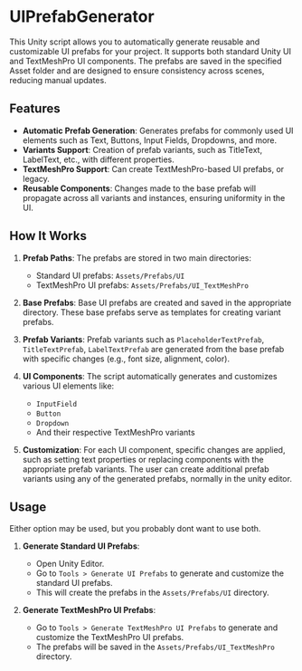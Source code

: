 # UIPrefabGenerator

This Unity script allows you to automatically generate reusable and customizable UI prefabs for your project. It supports both standard Unity UI and TextMeshPro UI components. The prefabs are saved in the specified Asset folder and are designed to ensure consistency across scenes, reducing manual updates.

## Features
- **Automatic Prefab Generation**: Generates prefabs for commonly used UI elements such as Text, Buttons, Input Fields, Dropdowns, and more.
- **Variants Support**: Creation of prefab variants, such as TitleText, LabelText, etc., with different properties.
- **TextMeshPro Support**: Can create TextMeshPro-based UI prefabs, or legacy.
- **Reusable Components**: Changes made to the base prefab will propagate across all variants and instances, ensuring uniformity in the UI.

## How It Works
1. **Prefab Paths**: The prefabs are stored in two main directories:
   - Standard UI prefabs: `Assets/Prefabs/UI`
   - TextMeshPro UI prefabs: `Assets/Prefabs/UI_TextMeshPro`

2. **Base Prefabs**: Base UI prefabs are created and saved in the appropriate directory. These base prefabs serve as templates for creating variant prefabs.

3. **Prefab Variants**: Prefab variants such as `PlaceholderTextPrefab`, `TitleTextPrefab`, `LabelTextPrefab` are generated from the base prefab with specific changes (e.g., font size, alignment, color).

4. **UI Components**: The script automatically generates and customizes various UI elements like:
   - `InputField`
   - `Button`
   - `Dropdown`
   - And their respective TextMeshPro variants

5. **Customization**: For each UI component, specific changes are applied, such as setting text properties or replacing components with the appropriate prefab variants.  The user can create additional prefab variants using any of the generated prefabs, normally in the unity editor.

## Usage

Either option may be used, but you probably dont want to use both.

1. **Generate Standard UI Prefabs**:
   - Open Unity Editor.
   - Go to `Tools > Generate UI Prefabs` to generate and customize the standard UI prefabs.
   - This will create the prefabs in the `Assets/Prefabs/UI` directory.

2. **Generate TextMeshPro UI Prefabs**:
   - Go to `Tools > Generate TextMeshPro UI Prefabs` to generate and customize the TextMeshPro UI prefabs.
   - The prefabs will be saved in the `Assets/Prefabs/UI_TextMeshPro` directory.
